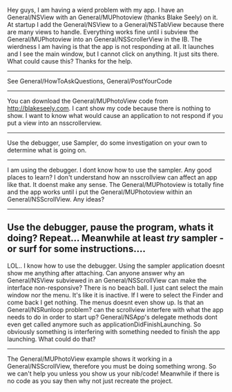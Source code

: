 Hey guys,
I am having a wierd problem with my app. I have an General/NSView with an General/MUPhotoview (thanks Blake Seely) on it. At startup I add the General/NSView to a General/NSTabView because there are many views to handle. Everything works fine until i subview the General/MUPhotoview into an General/NSScrollerView in the IB. The wierdness I am having is that the app is not responding at all. It launches and I see the main window, but I cannot click on anything. It just sits there. What could cause this? Thanks for the help.

----

See General/HowToAskQuestions, General/PostYourCode

----

You can download the General/MUPhotoView code from http://blakeseely.com. I cant show my code because there is nothing to show. I want to know what would cause an application to not respond if you put a view into an nsscrollerview.

----
Use the debugger, use Sampler, do some investigation on your own to determine what is going on.

----
I am using the debugger. I dont know how to use the sampler. Any good places to learn? I don't understand how an nsscrollview can affect an app like that. It doenst make any sense. The General/MUPhotoview is totally fine and the app works until i put the General/MUPhotoview within an General/NSScrollView. Any ideas?

----
Use the debugger, pause the program, whats it doing? Repeat... Meanwhile at least _try_ sampler - or surf for some instructions.... 
----
LOL.. I know how to use the debugger. Using the sampler application doesnt show me anything after attaching. Can anyone answer why an General/NSView subviewed in an General/NSScrollView can make the interface non-responsive? There is no beach ball. I just cant select the main window nor the menu. It's like it is inactive. If I were to select the Finder and come back I get nothing. The menus doesnt even show up. Is that an General/NSRunloop problem? can the scrollview interfere with what the app needs to do in order to start up? General/NSApp's delegate methods dont even get called anymore such as applicationDidFinishLaunching. So obviously something is interfering with something needed to finish the app launching. What could do that?

----
The General/MUPhotoView example shows it working in a General/NSScrollView, therefore you must be doing something wrong.  So we can't help you unless you show us your nib/code! Meanwhile if there is no code as you say then why not just recreate the project.